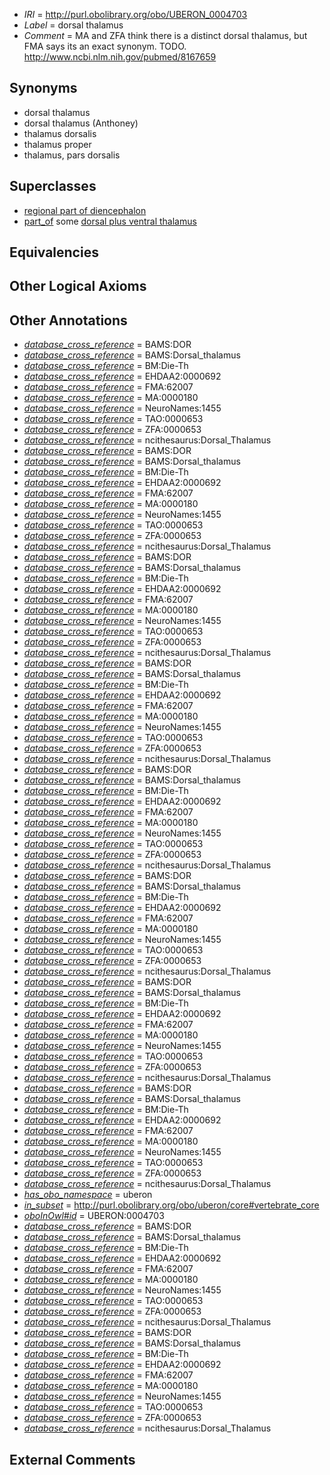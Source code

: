  * *IRI* = http://purl.obolibrary.org/obo/UBERON_0004703
 * *Label* = dorsal thalamus
 * *Comment* = MA and ZFA think there is a distinct dorsal thalamus, but FMA says its an exact synonym. TODO. http://www.ncbi.nlm.nih.gov/pubmed/8167659

## Synonyms

 * dorsal thalamus
 * dorsal thalamus (Anthoney)
 * thalamus dorsalis
 * thalamus proper
 * thalamus, pars dorsalis

## Superclasses

 * [regional part of diencephalon](../../UBERON/84/UBERON_0002784.md)
 * [part_of](../../BFO/50/BFO_0000050.md) some [dorsal plus ventral thalamus](../../UBERON/97/UBERON_0001897.md)

## Equivalencies


## Other Logical Axioms


## Other Annotations

 * *[database_cross_reference](../../ef/oboInOwl#hasDbXref.md)* = BAMS:DOR
 * *[database_cross_reference](../../ef/oboInOwl#hasDbXref.md)* = BAMS:Dorsal_thalamus
 * *[database_cross_reference](../../ef/oboInOwl#hasDbXref.md)* = BM:Die-Th
 * *[database_cross_reference](../../ef/oboInOwl#hasDbXref.md)* = EHDAA2:0000692
 * *[database_cross_reference](../../ef/oboInOwl#hasDbXref.md)* = FMA:62007
 * *[database_cross_reference](../../ef/oboInOwl#hasDbXref.md)* = MA:0000180
 * *[database_cross_reference](../../ef/oboInOwl#hasDbXref.md)* = NeuroNames:1455
 * *[database_cross_reference](../../ef/oboInOwl#hasDbXref.md)* = TAO:0000653
 * *[database_cross_reference](../../ef/oboInOwl#hasDbXref.md)* = ZFA:0000653
 * *[database_cross_reference](../../ef/oboInOwl#hasDbXref.md)* = ncithesaurus:Dorsal_Thalamus
 * *[database_cross_reference](../../ef/oboInOwl#hasDbXref.md)* = BAMS:DOR
 * *[database_cross_reference](../../ef/oboInOwl#hasDbXref.md)* = BAMS:Dorsal_thalamus
 * *[database_cross_reference](../../ef/oboInOwl#hasDbXref.md)* = BM:Die-Th
 * *[database_cross_reference](../../ef/oboInOwl#hasDbXref.md)* = EHDAA2:0000692
 * *[database_cross_reference](../../ef/oboInOwl#hasDbXref.md)* = FMA:62007
 * *[database_cross_reference](../../ef/oboInOwl#hasDbXref.md)* = MA:0000180
 * *[database_cross_reference](../../ef/oboInOwl#hasDbXref.md)* = NeuroNames:1455
 * *[database_cross_reference](../../ef/oboInOwl#hasDbXref.md)* = TAO:0000653
 * *[database_cross_reference](../../ef/oboInOwl#hasDbXref.md)* = ZFA:0000653
 * *[database_cross_reference](../../ef/oboInOwl#hasDbXref.md)* = ncithesaurus:Dorsal_Thalamus
 * *[database_cross_reference](../../ef/oboInOwl#hasDbXref.md)* = BAMS:DOR
 * *[database_cross_reference](../../ef/oboInOwl#hasDbXref.md)* = BAMS:Dorsal_thalamus
 * *[database_cross_reference](../../ef/oboInOwl#hasDbXref.md)* = BM:Die-Th
 * *[database_cross_reference](../../ef/oboInOwl#hasDbXref.md)* = EHDAA2:0000692
 * *[database_cross_reference](../../ef/oboInOwl#hasDbXref.md)* = FMA:62007
 * *[database_cross_reference](../../ef/oboInOwl#hasDbXref.md)* = MA:0000180
 * *[database_cross_reference](../../ef/oboInOwl#hasDbXref.md)* = NeuroNames:1455
 * *[database_cross_reference](../../ef/oboInOwl#hasDbXref.md)* = TAO:0000653
 * *[database_cross_reference](../../ef/oboInOwl#hasDbXref.md)* = ZFA:0000653
 * *[database_cross_reference](../../ef/oboInOwl#hasDbXref.md)* = ncithesaurus:Dorsal_Thalamus
 * *[database_cross_reference](../../ef/oboInOwl#hasDbXref.md)* = BAMS:DOR
 * *[database_cross_reference](../../ef/oboInOwl#hasDbXref.md)* = BAMS:Dorsal_thalamus
 * *[database_cross_reference](../../ef/oboInOwl#hasDbXref.md)* = BM:Die-Th
 * *[database_cross_reference](../../ef/oboInOwl#hasDbXref.md)* = EHDAA2:0000692
 * *[database_cross_reference](../../ef/oboInOwl#hasDbXref.md)* = FMA:62007
 * *[database_cross_reference](../../ef/oboInOwl#hasDbXref.md)* = MA:0000180
 * *[database_cross_reference](../../ef/oboInOwl#hasDbXref.md)* = NeuroNames:1455
 * *[database_cross_reference](../../ef/oboInOwl#hasDbXref.md)* = TAO:0000653
 * *[database_cross_reference](../../ef/oboInOwl#hasDbXref.md)* = ZFA:0000653
 * *[database_cross_reference](../../ef/oboInOwl#hasDbXref.md)* = ncithesaurus:Dorsal_Thalamus
 * *[database_cross_reference](../../ef/oboInOwl#hasDbXref.md)* = BAMS:DOR
 * *[database_cross_reference](../../ef/oboInOwl#hasDbXref.md)* = BAMS:Dorsal_thalamus
 * *[database_cross_reference](../../ef/oboInOwl#hasDbXref.md)* = BM:Die-Th
 * *[database_cross_reference](../../ef/oboInOwl#hasDbXref.md)* = EHDAA2:0000692
 * *[database_cross_reference](../../ef/oboInOwl#hasDbXref.md)* = FMA:62007
 * *[database_cross_reference](../../ef/oboInOwl#hasDbXref.md)* = MA:0000180
 * *[database_cross_reference](../../ef/oboInOwl#hasDbXref.md)* = NeuroNames:1455
 * *[database_cross_reference](../../ef/oboInOwl#hasDbXref.md)* = TAO:0000653
 * *[database_cross_reference](../../ef/oboInOwl#hasDbXref.md)* = ZFA:0000653
 * *[database_cross_reference](../../ef/oboInOwl#hasDbXref.md)* = ncithesaurus:Dorsal_Thalamus
 * *[database_cross_reference](../../ef/oboInOwl#hasDbXref.md)* = BAMS:DOR
 * *[database_cross_reference](../../ef/oboInOwl#hasDbXref.md)* = BAMS:Dorsal_thalamus
 * *[database_cross_reference](../../ef/oboInOwl#hasDbXref.md)* = BM:Die-Th
 * *[database_cross_reference](../../ef/oboInOwl#hasDbXref.md)* = EHDAA2:0000692
 * *[database_cross_reference](../../ef/oboInOwl#hasDbXref.md)* = FMA:62007
 * *[database_cross_reference](../../ef/oboInOwl#hasDbXref.md)* = MA:0000180
 * *[database_cross_reference](../../ef/oboInOwl#hasDbXref.md)* = NeuroNames:1455
 * *[database_cross_reference](../../ef/oboInOwl#hasDbXref.md)* = TAO:0000653
 * *[database_cross_reference](../../ef/oboInOwl#hasDbXref.md)* = ZFA:0000653
 * *[database_cross_reference](../../ef/oboInOwl#hasDbXref.md)* = ncithesaurus:Dorsal_Thalamus
 * *[database_cross_reference](../../ef/oboInOwl#hasDbXref.md)* = BAMS:DOR
 * *[database_cross_reference](../../ef/oboInOwl#hasDbXref.md)* = BAMS:Dorsal_thalamus
 * *[database_cross_reference](../../ef/oboInOwl#hasDbXref.md)* = BM:Die-Th
 * *[database_cross_reference](../../ef/oboInOwl#hasDbXref.md)* = EHDAA2:0000692
 * *[database_cross_reference](../../ef/oboInOwl#hasDbXref.md)* = FMA:62007
 * *[database_cross_reference](../../ef/oboInOwl#hasDbXref.md)* = MA:0000180
 * *[database_cross_reference](../../ef/oboInOwl#hasDbXref.md)* = NeuroNames:1455
 * *[database_cross_reference](../../ef/oboInOwl#hasDbXref.md)* = TAO:0000653
 * *[database_cross_reference](../../ef/oboInOwl#hasDbXref.md)* = ZFA:0000653
 * *[database_cross_reference](../../ef/oboInOwl#hasDbXref.md)* = ncithesaurus:Dorsal_Thalamus
 * *[database_cross_reference](../../ef/oboInOwl#hasDbXref.md)* = BAMS:DOR
 * *[database_cross_reference](../../ef/oboInOwl#hasDbXref.md)* = BAMS:Dorsal_thalamus
 * *[database_cross_reference](../../ef/oboInOwl#hasDbXref.md)* = BM:Die-Th
 * *[database_cross_reference](../../ef/oboInOwl#hasDbXref.md)* = EHDAA2:0000692
 * *[database_cross_reference](../../ef/oboInOwl#hasDbXref.md)* = FMA:62007
 * *[database_cross_reference](../../ef/oboInOwl#hasDbXref.md)* = MA:0000180
 * *[database_cross_reference](../../ef/oboInOwl#hasDbXref.md)* = NeuroNames:1455
 * *[database_cross_reference](../../ef/oboInOwl#hasDbXref.md)* = TAO:0000653
 * *[database_cross_reference](../../ef/oboInOwl#hasDbXref.md)* = ZFA:0000653
 * *[database_cross_reference](../../ef/oboInOwl#hasDbXref.md)* = ncithesaurus:Dorsal_Thalamus
 * *[has_obo_namespace](../../ce/oboInOwl#hasOBONamespace.md)* = uberon
 * *[in_subset](../../et/oboInOwl#inSubset.md)* = http://purl.obolibrary.org/obo/uberon/core#vertebrate_core
 * *[oboInOwl#id](../../id/oboInOwl#id.md)* = UBERON:0004703
 * *[database_cross_reference](../../ef/oboInOwl#hasDbXref.md)* = BAMS:DOR
 * *[database_cross_reference](../../ef/oboInOwl#hasDbXref.md)* = BAMS:Dorsal_thalamus
 * *[database_cross_reference](../../ef/oboInOwl#hasDbXref.md)* = BM:Die-Th
 * *[database_cross_reference](../../ef/oboInOwl#hasDbXref.md)* = EHDAA2:0000692
 * *[database_cross_reference](../../ef/oboInOwl#hasDbXref.md)* = FMA:62007
 * *[database_cross_reference](../../ef/oboInOwl#hasDbXref.md)* = MA:0000180
 * *[database_cross_reference](../../ef/oboInOwl#hasDbXref.md)* = NeuroNames:1455
 * *[database_cross_reference](../../ef/oboInOwl#hasDbXref.md)* = TAO:0000653
 * *[database_cross_reference](../../ef/oboInOwl#hasDbXref.md)* = ZFA:0000653
 * *[database_cross_reference](../../ef/oboInOwl#hasDbXref.md)* = ncithesaurus:Dorsal_Thalamus
 * *[database_cross_reference](../../ef/oboInOwl#hasDbXref.md)* = BAMS:DOR
 * *[database_cross_reference](../../ef/oboInOwl#hasDbXref.md)* = BAMS:Dorsal_thalamus
 * *[database_cross_reference](../../ef/oboInOwl#hasDbXref.md)* = BM:Die-Th
 * *[database_cross_reference](../../ef/oboInOwl#hasDbXref.md)* = EHDAA2:0000692
 * *[database_cross_reference](../../ef/oboInOwl#hasDbXref.md)* = FMA:62007
 * *[database_cross_reference](../../ef/oboInOwl#hasDbXref.md)* = MA:0000180
 * *[database_cross_reference](../../ef/oboInOwl#hasDbXref.md)* = NeuroNames:1455
 * *[database_cross_reference](../../ef/oboInOwl#hasDbXref.md)* = TAO:0000653
 * *[database_cross_reference](../../ef/oboInOwl#hasDbXref.md)* = ZFA:0000653
 * *[database_cross_reference](../../ef/oboInOwl#hasDbXref.md)* = ncithesaurus:Dorsal_Thalamus

## External Comments

